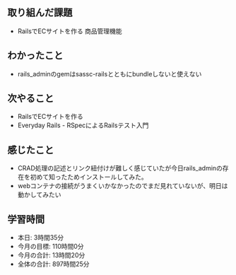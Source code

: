 ## 取り組んだ課題
- RailsでECサイトを作る 商品管理機能
## わかったこと
- rails_adminのgemはsassc-railsとともにbundleしないと使えない
## 次やること
- RailsでECサイトを作る
- Everyday Rails - RSpecによるRailsテスト入門
## 感じたこと
- CRAD処理の記述とリンク紐付けが難しく感じていたが今日rails_adminの存在を初めて知ったためインストールしてみた。
- webコンテナの接続がうまくいかなかったのでまだ見れていないが、明日は動かしてみたい
## 学習時間
- 本日: 3時間35分
- 今月の目標: 110時間0分
- 今月の合計: 13時間20分
- 全体の合計: 897時間25分
